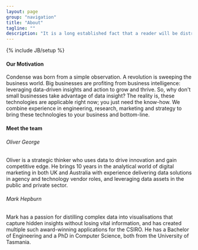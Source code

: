 ```yaml
---
layout: page
group: "navigation"
title: "About"
tagline: ""
description: "It is a long established fact that a reader will be distracted by the readable content of a page when looking at its layout."
---
```

{% include JB/setup %}

#### Our Motivation

Condense was born from a simple observation. A revolution is sweeping the business world. Big businesses are profiting from business intelligence: leveraging data-driven insights and action to grow and thrive. So, why don't small businesses take advantage of data insight? The reality is, these technologies are applicable right now; you just need the know-how. We combine experience in engineering, research, marketing and strategy to bring these technologies to your business and bottom-line.

#### Meet the team

###### Oliver George

Oliver is a strategic thinker who uses data to drive innovation and gain competitive edge. He brings 10 years in the analytical world of digital marketing in both UK and Australia with experience delivering data solutions in agency and technology vendor roles, and leveraging data assets in the public and private sector.

###### Mark Hepburn

Mark has a passion for distilling complex data into visualisations that capture hidden insights without losing vital information, and has created multiple such award-winning applications for the CSIRO. He has a Bachelor of Engineering and a PhD in Computer Science, both from the University of Tasmania.

